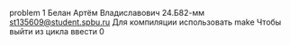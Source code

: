 problem 1
Белан Артём Владиславович 24.Б82-мм 
st135609@student.spbu.ru
Для компиляции использовать make
Чтобы выйти из цикла ввести 0
